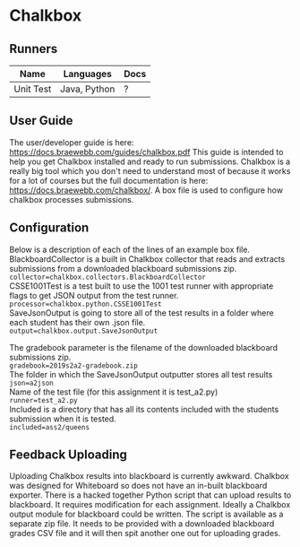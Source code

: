 # Chalkbox

## Runners

| Name | Languages | Docs |
|------|-----------|------|
| Unit Test | Java, Python | ? |

## User Guide

The user/developer guide is here: https://docs.braewebb.com/guides/chalkbox.pdf This guide is intended to help you get Chalkbox installed and ready to run submissions.
Chalkbox is a really big tool which you don't need to understand most of because it works for a lot of courses but the full documentation is here: https://docs.braewebb.com/chalkbox/.
A box file is used to configure how chalkbox processes submissions.

## Configuration

Below is a description of each of the lines of an example box file.  
BlackboardCollector is a built in Chalkbox collector that reads and extracts submissions from a downloaded blackboard submissions zip.  
`collector=chalkbox.collectors.BlackboardCollector`  
CSSE1001Test is a test built to use the 1001 test runner with appropriate flags to get JSON output from the test runner.  
`processor=chalkbox.python.CSSE1001Test`  
SaveJsonOutput is going to store all of the test results in a folder where each student has their own .json file.  
`output=chalkbox.output.SaveJsonOutput`  

The gradebook parameter is the filename of the downloaded blackboard submissions zip.  
`gradebook=2019s2a2-gradebook.zip`  
The folder in which the SaveJsonOutput outputter stores all test results    
`json=a2json`  
Name of the test file (for this assignment it is test_a2.py)  
`runner=test_a2.py`  
Included is a directory that has all its contents included with the students submission when it is tested.  
`included=ass2/queens`

## Feedback Uploading

Uploading Chalkbox results into blackboard is currently awkward. Chalkbox was designed for Whiteboard so does not have an in-built blackboard exporter.
There is a hacked together Python script that can upload results to blackboard. It requires modification for each assignment.
Ideally a Chalkbox output module for blackboard could be written.
The script is available as a separate zip file. It needs to be provided with a downloaded blackboard grades CSV file and it will then spit another one out for uploading grades.
